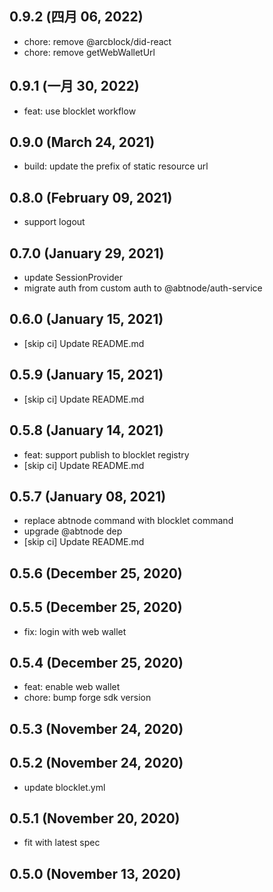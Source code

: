 ## 0.9.2 (四月 06, 2022)
  - chore: remove @arcblock/did-react
  - chore: remove getWebWalletUrl

## 0.9.1 (一月 30, 2022)

- feat: use blocklet workflow

## 0.9.0 (March 24, 2021)

- build: update the prefix of static resource url

## 0.8.0 (February 09, 2021)

- support logout

## 0.7.0 (January 29, 2021)

- update SessionProvider
- migrate auth from custom auth to @abtnode/auth-service

## 0.6.0 (January 15, 2021)

- [skip ci] Update README.md

## 0.5.9 (January 15, 2021)

- [skip ci] Update README.md

## 0.5.8 (January 14, 2021)

- feat: support publish to blocklet registry
- [skip ci] Update README.md

## 0.5.7 (January 08, 2021)

- replace abtnode command with blocklet command
- upgrade @abtnode dep
- [skip ci] Update README.md

## 0.5.6 (December 25, 2020)

## 0.5.5 (December 25, 2020)

- fix: login with web wallet

## 0.5.4 (December 25, 2020)

- feat: enable web wallet
- chore: bump forge sdk version

## 0.5.3 (November 24, 2020)

## 0.5.2 (November 24, 2020)

- update blocklet.yml

## 0.5.1 (November 20, 2020)

- fit with latest spec

## 0.5.0 (November 13, 2020)

